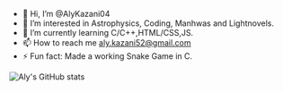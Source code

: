- 👋 Hi, I’m @AlyKazani04
- 👀 I’m interested in Astrophysics, Coding, Manhwas and Lightnovels.
- 🌱 I’m currently learning C/C++,HTML/CSS,JS.
- 📫 How to reach me aly.kazani52@gmail.com
- ⚡ Fun fact: Made a working Snake Game in C.

![Aly's GitHub stats](https://github-readme-stats.vercel.app/api?username=AlyKazani04&theme=dark&show_icons=true)

<!---
AlyKazani04/AlyKazani04 is a ✨ special ✨ repository because its `README.md` (this file) appears on your GitHub profile.
You can click the Preview link to take a look at your changes.
--->
